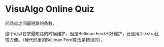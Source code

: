 # VisuAlgo Online Quiz

问两点之间最短路的条数。

这个可以在求最短路的时候维护，但是Bellman Ford不好维护，还是用Dijkstra比较方便。（我代码里的Bellman Ford算法是错误的）。
